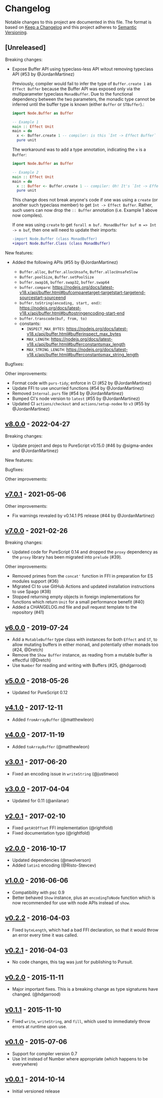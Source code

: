 # Changelog

Notable changes to this project are documented in this file. The format is based on [Keep a Changelog](https://keepachangelog.com/en/1.0.0/) and this project adheres to [Semantic Versioning](https://semver.org/spec/v2.0.0.html).

## [Unreleased]

Breaking changes:
- Expose Buffer API using typeclass-less API witout removing typeclass API (#53 by @JordanMartinez)

  Previously, compiler would fail to infer the type of `Buffer.create 1` as `Effect Buffer` 
  because the Buffer API was exposed only via the multiparameter typeclass `MonadBuffer`.
  Due to the functional dependency between the two parameters, the monadic type cannot be inferred
  until the buffer type is known (either `Buffer` or `STBuffer`).:
  ```purs
  import Node.Buffer as Buffer

  -- Example 1
  main :: Effect Unit
  main = do
    x <- Buffer.create 1 -- compiler: is this `Int -> Effect Buffer` or `Int -> ST h (STBuffer h)?
    pure unit
  ```

  The workaround was to add a type annotation, indicating the `x` is a `Buffer`:
  ```purs
  import Node.Buffer as Buffer
  
  -- Example 2
  main :: Effect Unit
  main = do
    x :: Buffer <- Buffer.create 1 -- compiler: Oh! It's `Int -> Effect Buffer`
    pure unit
  ```

  This change does not break anyone's code if one was using a `create` (or another such typeclass member)
  to get `Int -> Effect Buffer`. Rather, such users can now drop the `:: Buffer` annotation 
  (i.e. Example 1 above now compiles).

  If one was using `create` to get `forall m buf. MonadBuffer buf m => Int -> m buf`,
  then one will need to update their imports:
  ```diff
  -import Node.Buffer (class MonadBuffer)
  +import Node.Buffer.Class (class MonadBuffer)
  ```

New features:
- Added the following APIs (#55 by @JordanMartinez)

  - `Buffer.alloc`, `Buffer.allocUnsafe`, `Buffer.allocUnsafeSlow`
  - `Buffer.poolSize`, `Buffer.setPoolSize`
  - `buffer.swap16`, `buffer.swap32`, `buffer.swap64`
  - `buffer.compare`: https://nodejs.org/docs/latest-v18.x/api/buffer.html#bufcomparetarget-targetstart-targetend-sourcestart-sourceend
  - `buffer.toString(encoding, start, end)`: https://nodejs.org/docs/latest-v18.x/api/buffer.html#buftostringencoding-start-end
  - `buffer.transcode(buf, from, to)`
  - constants: 
    - `INSPECT_MAX_BYTES`: https://nodejs.org/docs/latest-v18.x/api/buffer.html#bufferinspect_max_bytes
    - `MAX_LENGTH`: https://nodejs.org/docs/latest-v18.x/api/buffer.html#bufferconstantsmax_length
    - `MAX_STRING_LENGTH`: https://nodejs.org/docs/latest-v18.x/api/buffer.html#bufferconstantsmax_string_length


Bugfixes:

Other improvements:
- Format code with `purs-tidy`; enforce in CI (#52 by @JordanMartinez)
- Update FFI to use uncurried functions (#54 by @JordanMartinez)
- Removed `Internal.purs` file (#54 by @JordanMartinez)
- Bumped CI's node version to `latest` (#55 by @JordanMartinez)
- Updated CI `actions/checkout` and `actions/setup-nodee` to `v3` (#55 by @JordanMartinez)

## [v8.0.0](https://github.com/purescript-node/purescript-node-buffer/releases/tag/v8.0.0) - 2022-04-27

Breaking changes:

- Update project and deps to PureScript v0.15.0 (#46 by @sigma-andex and @JordanMartinez)

New features:

Bugfixes:

Other improvements:

## [v7.0.1](https://github.com/purescript-node/purescript-node-buffer/releases/tag/v7.0.1) - 2021-05-06

Other improvements:
- Fix warnings revealed by v0.14.1 PS release (#44 by @JordanMartinez)

## [v7.0.0](https://github.com/purescript-node/purescript-node-buffer/releases/tag/v7.0.0) - 2021-02-26

Breaking changes:
- Updated code for PureScript 0.14 and dropped the `proxy` dependency as the `proxy` library has been migrated into `prelude` (#39).

Other improvements:
- Removed primes from the `concat'` function in FFI in preparation for ES modules support (#36)
- Migrated CI to use GitHub Actions and updated installation instructions to use Spago (#38)
- Stopped returning empty objects in foreign implementations for functions which return `Unit` for a small performance benefit (#40)
- Added a CHANGELOG.md file and pull request template to the repository (#41)

## [v6.0.0](https://github.com/purescript-node/purescript-node-buffer/releases/tag/v6.0.0) - 2019-07-24

* Add a `MutableBuffer` type class with instances for both `Effect` and `ST`, to allow mutating buffers in either monad, and potentially other monads too (#24, @Dretch)
* Remove the `Show Buffer` instance, as reading from a mutable buffer is effectful (@Dretch)
* Use `Number` for reading and writing with Buffers (#25, @hdgarrood)

## [v5.0.0](https://github.com/purescript-node/purescript-node-buffer/releases/tag/v5.0.0) - 2018-05-26

- Updated for PureScript 0.12

## [v4.1.0](https://github.com/purescript-node/purescript-node-buffer/releases/tag/v4.1.0) - 2017-12-11

- Added `fromArrayBuffer` (@matthewleon)

## [v4.0.0](https://github.com/purescript-node/purescript-node-buffer/releases/tag/v4.0.0) - 2017-11-19

- Added `toArrayBuffer` (@matthewleon)

## [v3.0.1](https://github.com/purescript-node/purescript-node-buffer/releases/tag/v3.0.1) - 2017-06-20

- Fixed an encoding issue in `writeString` (@justinwoo)

## [v3.0.0](https://github.com/purescript-node/purescript-node-buffer/releases/tag/v3.0.0) - 2017-04-04

- Updated for 0.11 (@anilanar)

## [v2.0.1](https://github.com/purescript-node/purescript-node-buffer/releases/tag/v2.0.1) - 2017-02-10

- Fixed `getAtOffset` FFI implementation (@rightfold)
- Fixed documentation typo (@rightfold)

## [v2.0.0](https://github.com/purescript-node/purescript-node-buffer/releases/tag/v2.0.0) - 2016-10-17

- Updated dependencies (@nwolverson)
- Added `latin1` encoding (@Risto-Stevcev)

## [v1.0.0](https://github.com/purescript-node/purescript-node-buffer/releases/tag/v1.0.0) - 2016-06-06

- Compatibility with psc 0.9
- Better behaved `Show` instance, plus an `encodingToNode` function which is now recommended for use with node APIs instead of `show`.

## [v0.2.2](https://github.com/purescript-node/purescript-node-buffer/releases/tag/v0.2.2) - 2016-04-03

- Fixed `byteLength`, which had a bad FFI declaration, so that it would throw an error every time it was called.

## [v0.2.1](https://github.com/purescript-node/purescript-node-buffer/releases/tag/v0.2.1) - 2016-04-03

- No code changes, this tag was just for publishing to Pursuit.

## [v0.2.0](https://github.com/purescript-node/purescript-node-buffer/releases/tag/v0.2.0) - 2015-11-11

- Major important fixes. This is a breaking change as type signatures have changed. (@hdgarrood)

## [v0.1.1](https://github.com/purescript-node/purescript-node-buffer/releases/tag/v0.1.1) - 2015-11-10

- Fixed `write`, `writeString`, and `fill`, which used to immediately throw errors at runtime upon use.

## [v0.1.0](https://github.com/purescript-node/purescript-node-buffer/releases/tag/v0.1.0) - 2015-07-06

- Support for compiler version 0.7
- Use Int instead of Number where appropriate (which happens to be everywhere)

## [v0.0.1](https://github.com/purescript-node/purescript-node-buffer/releases/tag/v0.0.1) - 2014-10-14

- Initial versioned release
